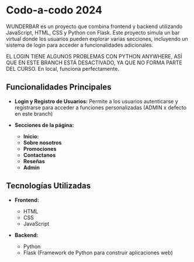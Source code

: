 # Codo-a-codo 2024

WUNDERBAR es un proyecto que combina frontend y backend utilizando JavaScript, HTML, CSS y Python con Flask. 
Este proyecto simula un bar virtual donde los usuarios pueden explorar varias secciones, incluyendo un sistema de login para acceder a funcionalidades adicionales.

EL LOGIN TIENE ALGUNOS PROBLEMAS CON PYTHON ANYWHERE, ASÍ QUE EN ESTE BRANCH ESTÁ DESACTIVADO, YA QUE NO FORMA PARTE DEL CURSO. 
En local, funciona perfectamente. 

## Funcionalidades Principales

- **Login y Registro de Usuarios:** Permite a los usuarios autenticarse y registrarse para acceder a funciones personalizadas (ADMIN x defecto en este branch)
  
- **Secciones de la página:**
  - **Inicio:**
  - **Sobre nosotros**
  - **Promociones**
  - **Contactanos**
  - **Reseñas**
  - **Admin**

## Tecnologías Utilizadas

- **Frontend:**
  - HTML
  - CSS
  - JavaScript
  
- **Backend:**
  - Python
  - Flask (Framework de Python para construir aplicaciones web)
